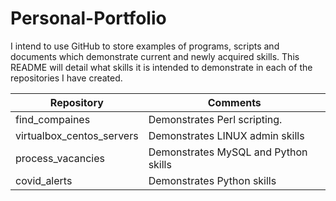 # Personal-Portfolio
I intend to use GitHub to store examples of programs, scripts and documents which demonstrate current and newly acquired skills.
This README will detail what skills it is intended to demonstrate in each of the repositories I have created.

Repository | Comments
-----------|---------
find_compaines | Demonstrates Perl scripting. 
virtualbox_centos_servers | Demonstrates LINUX admin skills 
process_vacancies | Demonstrates MySQL and Python skills
covid_alerts | Demonstrates Python skills
